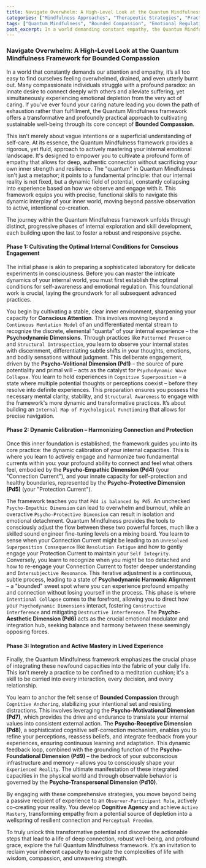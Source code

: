 ```yaml
---
title: Navigate Overwhelm: A High-Level Look at the Quantum Mindfulness Framework for Bounded Compassion
categories: ["Mindfulness Approaches", "Therapeutic Strategies", "Practices"]
tags: ["Quantum Mindfulness", "Bounded Compassion", "Emotional Regulation", "Empathy", "Self-Protection", "Psychodynamic Dimensions", "Mental Well-being", "Resilience", "Conscious Attention", "Perceptual Freedom", "Active Mastery", "Psychodynamic Wave Collapse"]
post_excerpt: In a world demanding constant empathy, the Quantum Mindfulness framework offers a transformative path to sustainable well-being through Bounded Compassion. This post explores how it empowers you to connect deeply with others while safeguarding your inner strength, navigating the dynamic interplay of your internal emotional landscape through structured phases of self-awareness and skill development.
---
```


### Navigate Overwhelm: A High-Level Look at the Quantum Mindfulness Framework for Bounded Compassion

In a world that constantly demands our attention and empathy, it’s all too easy to find ourselves feeling overwhelmed, drained, and even utterly burnt out. Many compassionate individuals struggle with a profound paradox: an innate desire to connect deeply with others and alleviate suffering, yet simultaneously experiencing emotional depletion from the very act of caring. If you've ever found your caring nature leading you down the path of exhaustion rather than fulfillment, the Quantum Mindfulness framework offers a transformative and profoundly practical approach to cultivating sustainable well-being through its core concept of **Bounded Compassion**.

This isn't merely about vague intentions or a superficial understanding of self-care. At its essence, the Quantum Mindfulness framework provides a rigorous, yet fluid, approach to actively mastering your internal emotional landscape. It's designed to empower you to cultivate a profound form of empathy that allows for deep, authentic connection without sacrificing your own inner strength and resilience. The "quantum" in Quantum Mindfulness isn't just a metaphor; it points to a fundamental principle: that our internal reality is not fixed, but a dynamic field of potential, constantly collapsing into experience based on how we observe and engage with it. This framework equips you with precise, functional skills to navigate this dynamic interplay of your inner world, moving beyond passive observation to active, intentional co-creation.

The journey within the Quantum Mindfulness framework unfolds through distinct, progressive phases of internal exploration and skill development, each building upon the last to foster a robust and responsive psyche.

#### Phase 1: Cultivating the Optimal Internal Conditions for Conscious Engagement

The initial phase is akin to preparing a sophisticated laboratory for delicate experiments in consciousness. Before you can master the intricate dynamics of your internal world, you must first establish the optimal conditions for self-awareness and emotional regulation. This foundational work is crucial, laying the groundwork for all subsequent advanced practices.

You begin by cultivating a stable, clear inner environment, sharpening your capacity for **Conscious Attention**. This involves moving beyond a `Continuous Mentation Model` of an undifferentiated mental stream to recognize the discrete, elemental "quanta" of your internal experience – the **Psychodynamic Dimensions**. Through practices like `Patterned Presence` and `Structural Introspection`, you learn to observe your internal states with discernment, differentiating subtle shifts in your thoughts, emotions, and bodily sensations without judgment. This deliberate engagement, driven by the **Psycho-Volitional Dimension (Pd1)** – the source of pure potentiality and primal will – acts as the catalyst for `Psychodynamic Wave Collapse`. You learn to hold experiences in `Cognitive Superposition` – a state where multiple potential thoughts or perceptions coexist – before they resolve into definite experiences. This preparation ensures you possess the necessary mental clarity, stability, and `Structural Awareness` to engage with the framework's more dynamic and transformative practices. It’s about building an `Internal Map of Psychological Functioning` that allows for precise navigation.

#### Phase 2: Dynamic Calibration – Harmonizing Connection and Protection

Once this inner foundation is established, the framework guides you into its core practice: the dynamic calibration of your internal capacities. This is where you learn to actively engage and harmonize two fundamental currents within you: your profound ability to connect and feel what others feel, embodied by the **Psycho-Empathic Dimension (Pd4)** (your "Connection Current"), and your innate capacity for self-protection and healthy boundaries, represented by the **Psycho-Protective Dimension (Pd5)** (your "Protection Current").

The framework teaches you that `Pd4 is balanced by Pd5`. An unchecked `Psycho-Empathic Dimension` can lead to overwhelm and burnout, while an overactive `Psycho-Protective Dimension` can result in isolation and emotional detachment. Quantum Mindfulness provides the tools to consciously adjust the flow between these two powerful forces, much like a skilled sound engineer fine-tuning levels on a mixing board. You learn to sense when your Connection Current might be leading to an `Unresolved Superposition Consequence` like `Resolution Fatigue` and how to gently engage your Protection Current to maintain your `Self Integrity`. Conversely, you learn to recognize when you might be too detached and how to re-engage your Connection Current to foster deeper understanding and `Intersubjective Resonance`. This iterative adjustment is a continuous, subtle process, leading to a state of **Psychodynamic Harmonic Alignment** – a "bounded" sweet spot where you can experience profound empathy and connection without losing yourself in the process. This phase is where `Intentional Collapse` comes to the forefront, allowing you to direct how your `Psychodynamic Dimensions` interact, fostering `Constructive Interference` and mitigating `Destructive Interference`. The **Psycho-Aesthetic Dimension (Pd6)** acts as the crucial emotional modulator and integration hub, seeking balance and harmony between these seemingly opposing forces.

#### Phase 3: Integration and Active Mastery in Lived Experience

Finally, the Quantum Mindfulness framework emphasizes the crucial phase of integrating these newfound capacities into the fabric of your daily life. This isn't merely a practice to be confined to a meditation cushion; it's a skill to be carried into every interaction, every decision, and every relationship.

You learn to anchor the felt sense of **Bounded Compassion** through `Cognitive Anchoring`, stabilizing your intentional set and resisting distractions. This involves leveraging the **Psycho-Motivational Dimension (Pd7)**, which provides the drive and endurance to translate your internal values into consistent external action. The **Psycho-Receptive Dimension (Pd8)**, a sophisticated cognitive self-correction mechanism, enables you to refine your perceptions, reassess beliefs, and integrate feedback from your experiences, ensuring continuous learning and adaptation. This dynamic feedback loop, combined with the grounding function of the **Psycho-Foundational Dimension (Pd9)** – the bedrock of your subconscious infrastructure and memory – allows you to consciously shape your `Experienced Reality`. The ultimate manifestation of these integrated capacities in the physical world and through observable behavior is governed by the **Psycho-Transpersonal Dimension (Pd10)**.

By engaging with these comprehensive strategies, you move beyond being a passive recipient of experience to an `Observer-Participant Role`, actively co-creating your reality. You develop **Cognitive Agency** and achieve `Active Mastery`, transforming empathy from a potential source of depletion into a wellspring of resilient connection and `Perceptual Freedom`.

To truly unlock this transformative potential and discover the actionable steps that lead to a life of deep connection, robust well-being, and profound grace, explore the full Quantum Mindfulness framework. It’s an invitation to reclaim your inherent capacity to navigate the complexities of life with wisdom, compassion, and unwavering strength.